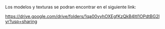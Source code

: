 Los modelos y texturas se podran encontrar en el siguiente link:

https://drive.google.com/drive/folders/1qa00vyhOXEgfKzQkB4ltl1OPdtBG2lyr?usp=sharing
